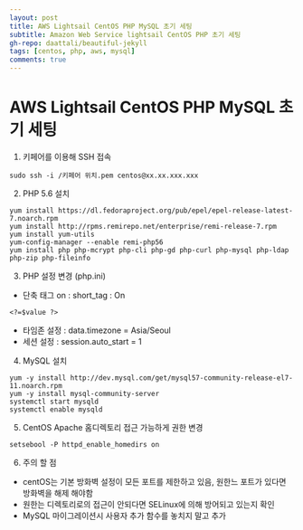 ```yaml
---
layout: post
title: AWS Lightsail CentOS PHP MySQL 초기 세팅
subtitle: Amazon Web Service lightsail CentOS PHP 초기 세팅
gh-repo: daattali/beautiful-jekyll
tags: [centos, php, aws, mysql]
comments: true
---
```


# AWS Lightsail CentOS PHP MySQL 초기 세팅

1. 키페어를 이용해 SSH 접속
~~~
sudo ssh -i /키페어 위치.pem centos@xx.xx.xxx.xxx
~~~

2. PHP 5.6 설치

~~~
yum install https://dl.fedoraproject.org/pub/epel/epel-release-latest-7.noarch.rpm  
yum install http://rpms.remirepo.net/enterprise/remi-release-7.rpm  
yum install yum-utils  
yum-config-manager --enable remi-php56  
yum install php php-mcrypt php-cli php-gd php-curl php-mysql php-ldap php-zip php-fileinfo  
~~~
  
3. PHP 설정 변경 (php.ini)
  - 단축 태그 on : short_tag : On  
~~~
<?=$value ?> 
~~~
    
  - 타임존 설정  : data.timezone = Asia/Seoul
  - 세션 설정 : session.auto_start = 1
  
4. MySQL 설치
  
~~~
yum -y install http://dev.mysql.com/get/mysql57-community-release-el7-11.noarch.rpm  
yum -y install mysql-community-server  
systemctl start mysqld  
systemctl enable mysqld  
~~~
  
5. CentOS Apache 홈디렉토리 접근 가능하게 권한 변경
  
~~~
setsebool -P httpd_enable_homedirs on
~~~
  
6. 주의 할 점
  
  - centOS는 기본 방화벽 설정이 모든 포트를 제한하고 있음, 원한느 포트가 있다면 방화벽을 해제 해야함
  - 원한는 디렉토리로의 접근이 안되다면 SELinux에 의해 방어되고 있는지 확인
  - MySQL 마이그레이션시 사용자 추가 함수를 놓치지 말고 추가
  



